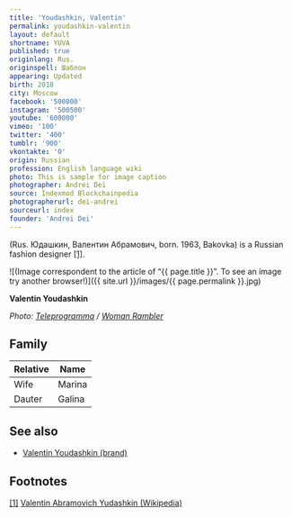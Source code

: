 ```yaml
---
title: 'Youdashkin, Valentin'
permalink: youdashkin-valentin
layout: default
shortname: YUVA
published: true
originlang: Rus.
originspell: Шаблон
appearing: Updated
birth: 2018
city: Moscow
facebook: '500000'
instagram: '500500'
youtube: '600000'
vimeo: '100'
twitter: '400'
tumblr: '900'
vkontakte: '0'
origin: Russian
profession: English language wiki
photo: This is sample for image caption
photographer: Andrei Dei
source: Indexmod Blockchainpedia
photographerurl: dei-andrei
sourceurl: index
founder: 'Andrei Dei'
---
```

(Rus. Юдашкин, Валентин Абрамович, born. 1963, Bakovka) is a Russian fashion designer <span id="a1">[\[1\]](#f1)</span>.

![(Image correspondent to the article of “{{ page.title }}”. To see an image try another browser!)]({{ site.url }}/images/{{ page.permalink }}.jpg)

**Valentin Youdashkin**

*Photo: [Teleprogramma](teleprogramma) / [Woman Rambler](https://woman.rambler.ru/fashion/38843880-yudashkin-valentin-abramovich/)*

## Family

|Relative|Name|
|-|-|
|Wife|Marina|
|Dauter|Galina|


## See also

+ [Valentin Youdashkin (brand)](valentin-youdashkin-brand)

## Footnotes

[[1]](#a1) <span id="f1"></span> [Valentin Abramovich Yudashkin (Wikipedia)](https://en.wikipedia.org/wiki/Valentin_Yudashkin)
